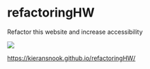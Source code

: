 # refactoringHW
Refactor this website and increase accessibility

![](Screenshot.png)


https://kieransnook.github.io/refactoringHW/
